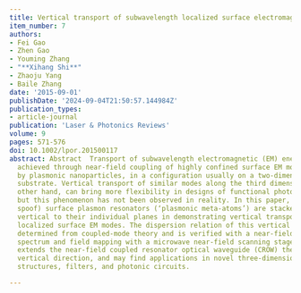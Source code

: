 ```yaml
---
title: Vertical transport of subwavelength localized surface electromagnetic modes
item_number: 7
authors:
- Fei Gao
- Zhen Gao
- Youming Zhang
- "**Xihang Shi**"
- Zhaoju Yang
- Baile Zhang
date: '2015-09-01'
publishDate: '2024-09-04T21:50:57.144984Z'
publication_types:
- article-journal
publication: 'Laser & Photonics Reviews'
volume: 9
pages: 571-576
doi: 10.1002/lpor.201500117
abstract: Abstract  Transport of subwavelength electromagnetic (EM) energy has been
  achieved through near‐field coupling of highly confined surface EM modes supported
  by plasmonic nanoparticles, in a configuration usually on a two‐dimensional (2D)
  substrate. Vertical transport of similar modes along the third dimension, on the
  other hand, can bring more flexibility in designs of functional photonic devices,
  but this phenomenon has not been observed in reality. In this paper, designer (or
  spoof) surface plasmon resonators (‘plasmonic meta‐atoms’) are stacked in the direction
  vertical to their individual planes in demonstrating vertical transport of subwavelength
  localized surface EM modes. The dispersion relation of this vertical transport is
  determined from coupled‐mode theory and is verified with a near‐field transmission
  spectrum and field mapping with a microwave near‐field scanning stage. This work
  extends the near‐field coupled resonator optical waveguide (CROW) theory into the
  vertical direction, and may find applications in novel three‐dimensional slow‐light
  structures, filters, and photonic circuits.   

---
```

